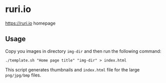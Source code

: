 # ruri.io
https://ruri.io homepage

## Usage

Copy you images in directory `img-dir` and then run the following command:

```
./template.sh "Home page title" "img-dir" > index.html
```

This script generates thumbnails and `index.html` file for the large `png/jpg/bmp` files.
